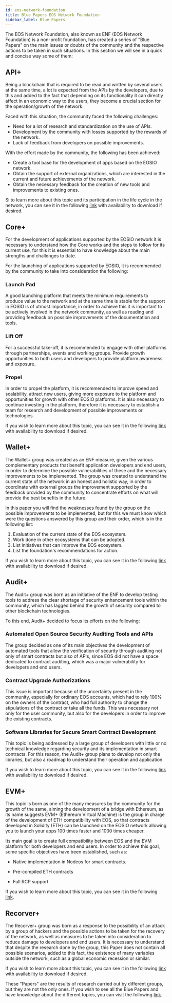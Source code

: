 ```yaml
---
id: eos-network-foundation
title: Blue Papers EOS Network Foundation
sidebar_label: Blue Papers
---
```


The EOS Network Foundation, also known as ENF (EOS Network Foundation) is a non-profit foundation, has created a series of "Blue Papers" on the main issues or doubts of the community and the respective actions to be taken in such situations. In this section we will see in a quick and concise way some of them:

## API+

Being a blockchain that is required to be read and written by several users at the same time, a lot is expected from the APIs by the developers, due to this and added to the fact that depending on its functionality it can directly affect in an economic way to the users, they become a crucial section for the operation/growth of the network.

Faced with this situation, the community faced the following challenges:

- Need for a lot of research and standardization on the use of APIs.
- Development by the community with losses supported by the rewards of the network.
- Lack of feedback from developers on possible improvements.

With the effort made by the community, the following has been achieved:

- Create a tool base for the development of apps based on the EOSIO network.
- Obtain the support of external organizations, which are interested in the current and future achievements of the network.
- Obtain the necessary feedback for the creation of new tools and improvements to existing ones.

Si to learn more about this topic and its participation in the life cycle in the network, you can see it in the following [link](https://bit.ly/api-plus-english) with availability to download if desired.

## Core+  

For the development of applications supported by the EOSIO network it is necessary to understand how the Core works and the steps to follow for its current use, for this it is essential to have knowledge about the main strengths and challenges to date.

For the launching of applications supported by EOSIO, it is recommended by the community to take into consideration the following:

### Launch Pad

A good launching platform that meets the minimum requirements to produce value to the network and at the same time is stable for the support in EOSIO is of utmost importance, in order to achieve this it is important to be actively involved in the network community, as well as reading and providing feedback on possible improvements of the documentation and tools.

### Lift Off

For a successful take-off, it is recommended to engage with other platforms through partnerships, events and working groups. Provide growth opportunities to both users and developers to provide platform awareness and exposure.

### Propel
In order to propel the platform, it is recommended to improve speed and scalability, attract new users, giving more exposure to the platform and opportunities for growth with other EOSIO platforms. It is also necessary to continue investing in the platform, therefore it is necessary to establish a team for research and development of possible improvements or technologies.

If you wish to learn more about this topic, you can see it in the following [link](https://bit.ly/eos-core-plus) with availability to download if desired.

## Wallet+

The Wallet+ group was created as an ENF measure, given the various complementary products that benefit application developers and end users, in order to determine the possible vulnerabilities of these and the necessary improvements to be implemented. The group was created to understand the current state of the network in an honest and holistic way, in order to coordinate with external groups the improvement supported by the feedback provided by the community to concentrate efforts on what will provide the best benefits in the future.

In this paper you will find the weaknesses found by the group on the possible improvements to be implemented, but for this we must know which were the questions answered by this group and their order, which is in the following list:

1. Evaluation of the current state of the EOS ecosystem.
2. Work done in other ecosystems that can be adopted.
3. List initiatives that can improve the EOS ecosystem.
4. List the foundation's recommendations for action.

If you wish to learn more about this topic, you can see it in the following [link](https://bit.ly/wallet-plus-english) with availability to download if desired.

## Audit+

The Audit+ group was born as an initiative of the ENF to develop testing tools to address the clear shortage of security enhancement tools within the community, which has lagged behind the growth of security compared to other blockchain technologies.

To this end, Audit+ decided to focus its efforts on the following:

### Automated Open Source Security Auditing Tools and APIs

The group decided as one of its main objectives the development of automated tools that allow the verification of security through auditing not only of smart contracts but also of APIs, since EOS did not have a space dedicated to contract auditing, which was a major vulnerability for developers and end users.

### Contract Upgrade Authorizations 

This issue is important because of the uncertainty present in the community, especially for ordinary EOS accounts, which had to rely 100% on the owners of the contract, who had full authority to change the stipulations of the contract or take all the funds. This was necessary not only for the user community, but also for the developers in order to improve the existing contracts.

### Software Libraries for Secure Smart Contract Development

This topic is being addressed by a large group of developers with little or no technical knowledge regarding security and its implementation in smart contracts. For this reason, the Audit+ group plans to develop not only the libraries, but also a roadmap to understand their operation and application.

If you wish to learn more about this topic, you can see it in the following [link](https://drive.google.com/file/d/1hQsN-_4DN5Lj9iDih0N41r8-ZeEpFRlr/view?usp=sharing) with availability to download if desired.

## EVM+

This topic is born as one of the many measures by the community for the growth of the same, aiming the development of a bridge with Ethereum, as its name suggests EVM+ (Ethereum Virtual Machine) is the group in charge of the development of ETH compatibility with EOS, so that contracts developed in Solidity (ETH) can be launched on the EOSIO network allowing you to launch your apps 100 times faster and 1000 times cheaper.

Its main goal is to create full compatibility between EOS and the EVM platform for both developers and end users.
In order to achieve this goal, some specific objectives have been established, such as:

- Native implementation in Nodeos for smart contracts.

- Pre-compiled ETH contracts

- Full RCP support

If you wish to learn more about this topic, you can see it in the following [link](https://eosnetwork.com/blog/evm-bringing-the-ethereum-virtual-machine-to-eos/).

## Recorver+

The Recorver+ group was born as a response to the possibility of an attack by a group of hackers and the possible actions to be taken for the recovery of the network, as well as measures to be taken into consideration to reduce damage to developers and end users. It is necessary to understand that despite the research done by the group, this Paper does not contain all possible scenarios, added to this fact, the existence of many variables outside the network, such as a global economic recession or similar.

If you wish to learn more about this topic, you can see it in the following [link](https://eosnetwork.com/wp-content/uploads/2022/06/Recover-Blue-Paper-English.pdf) with availability to download if desired.


These "Papers" are the results of research carried out by different groups, but they are not the only ones. If you wish to see all the Blue Papers and have knowledge about the different topics, you can visit the following [link](https://eosnetwork.com/blog/category/eos-blue-papers/).
